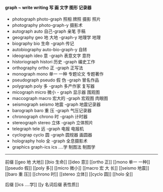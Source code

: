 #### graph ~ write writing 写 画 文字 图形 记录器

- photograph photo-graph 照相 牌照 摄影 照片
- photography photo-graph-y 摄影术
- autograph auto 自己-graph  亲笔  手稿
- geography geo 地 大地 -graph-y 地理学 地理
- biography bio 生命 -graph 传记
- autobiography auto-bio-graph-y 自转
- ideograph ideo 意 -graph 表意文字 意符
- historiograph histori 历史 -graph  编史工作
- orthography ortho 正 -graph  正写法
- monograph mono 单一 一种   专题论文 专题著作
- pseudograph  pseudo 假 伪 -graph 冒名作品
- polygraph poly 多 -graph 多产作家 复写器
- micograph micro 微小 - graph 显示器 围观图
- maccograph macro 宏大的 -graph 宏观图 肉眼图
- seismograph seismo 地震 -graph  地震记录器
- barograph baro 重 压 -graph 气压记录器
- chronograph chrono 时 -graph 计时器 
- stereograph stereo 立体 -graph 立体照片
- telegraph tele  远 -graph  电报 电报机
- cyclograp cyclo 圆 -graph 圆规器 画圆器
- holography holo 全 -graph 全息摄影术
- graphics graph-ics  ics ....学 制图法 制图学

---
前缀
[[geo 地 大地]]
[[bio 生命]]
[[ideo 意]]
[[ortho 正]]
[[mono 单一 一种]]
[[pseudo 假]]
[[poly 多]]
[[micro 微小]]
[[macro 宏 大 长]]
[[seismo 地震]]
[[baro 重 压]]
[[chrono 时]]
[[stereo 立体]]
[[cyclo 圆]]
[[holo 全]]

后缀
[[ics ....学]]
[[y 名词后缀 表性质]]